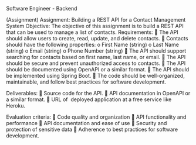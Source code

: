 Software Engineer - Backend

(Assignment)
Assignment: Building a REST API for a Contact Management System
Objective: The objective of this assignment is to build a REST API that can be used to
manage a list of contacts.
Requirements:
 The API should allow users to create, read, update, and delete contacts.
 Contacts should have the following properties:
o First Name (string)
o Last Name (string)
o Email (string)
o Phone Number (string)
 The API should support searching for contacts based on first name, last name, or
email.
 The API should be secure and prevent unauthorized access to contacts.
 The API should be documented using OpenAPI or a similar format.
 The API should be implemented using Spring Boot.
 The code should be well-organized, maintainable, and follow best practices for
software development.

Deliverables:
 Source code for the API.
 API documentation in OpenAPI or a similar format.
 URL of  deployed application at a free service like Heroku.

Evaluation criteria:
 Code quality and organization
 API functionality and performance
 API documentation and ease of use
 Security and protection of sensitive data
 Adherence to best practices for software development.
